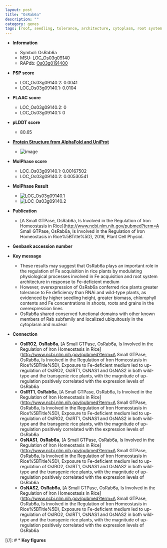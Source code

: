 ```yaml
---
layout: post
title: "OsRab6a"
description: ""
category: genes
tags: [root, seedling, tolerance, architecture, cytoplasm, root system architecture]
---
```


* **Information**  
    + Symbol: OsRab6a  
    + MSU: [LOC_Os03g09140](http://rice.plantbiology.msu.edu/cgi-bin/ORF_infopage.cgi?orf=LOC_Os03g09140)  
    + RAPdb: [Os03g0191400](http://rapdb.dna.affrc.go.jp/viewer/gbrowse_details/irgsp1?name=Os03g0191400)  

* **PSP score**  
    + LOC_Os03g09140.2: 0.0041 
    + LOC_Os03g09140.1: 0.0104 

* **PLAAC score**  
    + LOC_Os03g09140.2: 0 
    + LOC_Os03g09140.1: 0 

* **pLDDT score**
    + 80.65

* **[Protein Structure from AlphaFold and UniProt](https://www.uniprot.org/uniprotkb/Q10QM4/entry#structure)**
    + ![image](https://ricepsp.github.io/images/Q1/AF-Q10QM4-F1.png)

* **MolPhase score**
    + LOC_Os03g09140.1: 0.00167502
    + LOC_Os03g09140.2: 0.00530541

* **MolPhase Result**
    + ![LOC_Os03g09140.1](https://304243504.github.io/Pictures/LOC_Os03g/LOC_Os03g09140.1.png)
    + ![LOC_Os03g09140.2](https://304243504.github.io/Pictures/LOC_Os03g/LOC_Os03g09140.2.png)

* **Publication**  
    + [A Small GTPase, OsRab6a, Is Involved in the Regulation of Iron Homeostasis in Rice](http://www.ncbi.nlm.nih.gov/pubmed?term=A Small GTPase, OsRab6a, Is Involved in the Regulation of Iron Homeostasis in Rice%5BTitle%5D), 2016, Plant Cell Physiol.

* **Genbank accession number**  

* **Key message**  
    + These results may suggest that OsRab6a plays an important role in the regulation of Fe acquisition in rice plants by modulating physiological processes involved in Fe acquisition and root system architecture in response to Fe-deficient medium
    + However, overexpression of OsRab6a conferred rice plants greater tolerance to Fe deficiency than RNAi and wild-type plants, as evidenced by higher seedling height, greater biomass, chlorophyll contents and Fe concentrations in shoots, roots and grains in the overexpression lines
    + OsRab6a shared conserved functional domains with other known members of Rab subfamily and localized ubiquitously in the cytoplasm and nuclear

* **Connection**  
    + __OsIRO2__, __OsRab6a__, [A Small GTPase, OsRab6a, Is Involved in the Regulation of Iron Homeostasis in Rice](http://www.ncbi.nlm.nih.gov/pubmed?term=A Small GTPase, OsRab6a, Is Involved in the Regulation of Iron Homeostasis in Rice%5BTitle%5D), Exposure to Fe-deficient medium led to up-regulation of OsIRO2, OsIRT1, OsNAS1 and OsNAS2 in both wild-type and the transgenic rice plants, with the magnitude of up-regulation positively correlated with the expression levels of OsRab6a
    + __OsIRT1__, __OsRab6a__, [A Small GTPase, OsRab6a, Is Involved in the Regulation of Iron Homeostasis in Rice](http://www.ncbi.nlm.nih.gov/pubmed?term=A Small GTPase, OsRab6a, Is Involved in the Regulation of Iron Homeostasis in Rice%5BTitle%5D), Exposure to Fe-deficient medium led to up-regulation of OsIRO2, OsIRT1, OsNAS1 and OsNAS2 in both wild-type and the transgenic rice plants, with the magnitude of up-regulation positively correlated with the expression levels of OsRab6a
    + __OsNAS1__, __OsRab6a__, [A Small GTPase, OsRab6a, Is Involved in the Regulation of Iron Homeostasis in Rice](http://www.ncbi.nlm.nih.gov/pubmed?term=A Small GTPase, OsRab6a, Is Involved in the Regulation of Iron Homeostasis in Rice%5BTitle%5D), Exposure to Fe-deficient medium led to up-regulation of OsIRO2, OsIRT1, OsNAS1 and OsNAS2 in both wild-type and the transgenic rice plants, with the magnitude of up-regulation positively correlated with the expression levels of OsRab6a
    + __OsNAS2__, __OsRab6a__, [A Small GTPase, OsRab6a, Is Involved in the Regulation of Iron Homeostasis in Rice](http://www.ncbi.nlm.nih.gov/pubmed?term=A Small GTPase, OsRab6a, Is Involved in the Regulation of Iron Homeostasis in Rice%5BTitle%5D), Exposure to Fe-deficient medium led to up-regulation of OsIRO2, OsIRT1, OsNAS1 and OsNAS2 in both wild-type and the transgenic rice plants, with the magnitude of up-regulation positively correlated with the expression levels of OsRab6a

[//]: # * **Key figures**  


